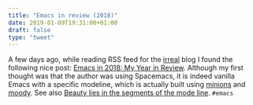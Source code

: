 ```yaml
---
title: "Emacs in review (2018)"
date: 2019-01-09T19:31:00+01:00
draft: false
type: "tweet"
---
```


A few days ago, while reading RSS feed for the [irreal](http://irreal.org/blog/) blog I found the following
nice post: [Emacs in 2018: My Year in Review](https://diego.codes/post/emacs-2018). Although my first thought was that
the author was using Spacemacs, it is indeed vanilla Emacs with a specific
modeline, which is actually built using [minions](https://github.com/tarsius/minions) and [moody](https://github.com/tarsius/moody). See also [Beauty lies
in the segments of the mode line](https://manuel-uberti.github.io/emacs/2018/03/10/moody-and-minions/). `#emacs`
